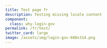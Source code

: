 ```yaml
---
title: Test page fr
description: Testing missing locale content
component:
  class: why-login-gov
permalink: /fr/test/
twitter_card: large
image: /assets/img/login-gov-600x314.png
---
```

